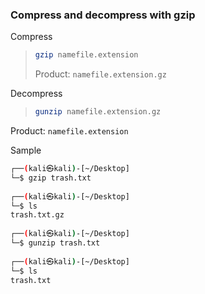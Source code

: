 ### Compress and decompress with gzip

Compress
> ```bash
> gzip namefile.extension
> ```
> Product: ```namefile.extension.gz```

Decompress

>```bash
>gunzip namefile.extension.gz
>```
>
Product: ```namefile.extension```

Sample
```bash
┌──(kali㉿kali)-[~/Desktop]
└─$ gzip trash.txt     
                                                                                                               
┌──(kali㉿kali)-[~/Desktop]
└─$ ls
trash.txt.gz
                                                                                                               
┌──(kali㉿kali)-[~/Desktop]
└─$ gunzip trash.txt   
                                                                                                               
┌──(kali㉿kali)-[~/Desktop]
└─$ ls
trash.txt
```
